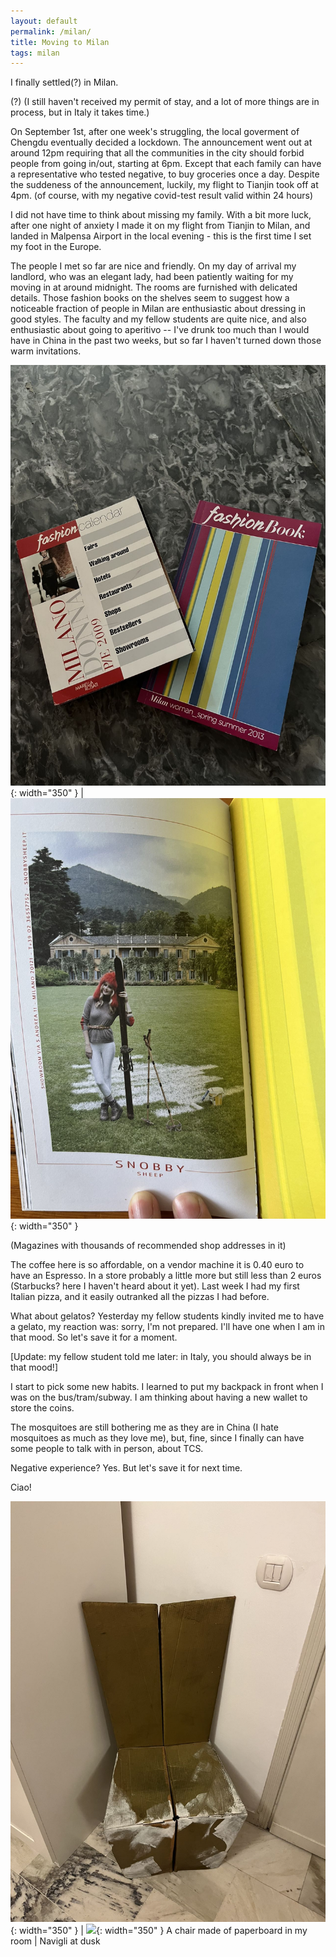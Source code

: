 ```yaml
---
layout: default  
permalink: /milan/  
title: Moving to Milan  
tags: milan
---
```


I finally settled(?) in Milan.

(?) (I still haven't received my permit of stay, and a lot of more things are in process, but in Italy it takes time.)

On September 1st, after one week's struggling, the local goverment of Chengdu eventually decided a lockdown. The announcement went out at around 12pm requiring that all the communities in the city should forbid people from going in/out, starting at 6pm. Except that each family can have a representative who tested negative, to buy groceries once a day. Despite the suddeness of the announcement, luckily, my flight to Tianjin took off at 4pm. (of course, with my negative covid-test result valid within 24 hours)

I did not have time to think about missing my family. With a bit more luck, after one night of anxiety I made it on my flight from Tianjin to Milan, and landed in Malpensa Airport in the local evening - this is the first time I set my foot in the Europe.  

The people I met so far are nice and friendly. On my day of arrival my landlord, who was an elegant lady, had been patiently waiting for my moving in at around midnight. The rooms are furnished with delicated details. Those fashion books on the shelves seem to suggest how a noticeable fraction of people in Milan are enthusiastic about dressing in good styles. The faculty and my fellow students are quite nice, and also enthusiastic about going to aperitivo -- I've drunk too much than I would have in China in the past two weeks, but so far I haven't turned down those warm invitations.  

 
![](/assets/fashionbooks.jpeg){: width="350" } | ![](/assets/womaninbook.jpeg){: width="350" }

(Magazines with thousands of recommended shop addresses in it)



The coffee here is so affordable, on a vendor machine it is 0.40 euro to have an Espresso. In a store probably a little more but still less than 2 euros (Starbucks? here I haven't heard about it yet).  Last week I had my first Italian pizza, and it easily outranked all the pizzas I had before. 

What about gelatos? Yesterday my fellow students kindly invited me to have a gelato, my reaction was: sorry, I'm not prepared. I'll have one when I am in that mood. So let's save it for a moment. 

[Update: my fellow student told me later: in Italy, you should always be in that mood!]

I start to pick some new habits. I learned to put my backpack in front when I was on the bus/tram/subway. I am thinking about having a new wallet to store the coins. 

The mosquitoes are still bothering me as they are in China (I hate mosquitoes as much as they love me), but, fine, since I finally can have some people to talk with in person, about TCS.

Negative experience? Yes. But let's save it for next time.   
 
Ciao!  


![](/assets/paperchair.jpeg){: width="350" } | ![](/assets/naviglidusk.jpeg){: width="350" } 
A chair made of paperboard in my room | Navigli at dusk